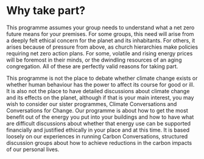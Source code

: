# Why take part?

This programme assumes your group needs to understand what a net zero future means for your premises.  For some groups, this need will arise from a deeply felt ethical concern for the planet and its inhabitants.  For others, it arises because of pressure from above, as church hierarchies make policies requiring net zero action plans.  For some, volatile and rising energy prices will be foremost in their minds, or the dwindling resources of an aging congregation.  All of these are perfectly valid reasons for taking part. 


This programme is not the place to debate whether climate change exists or whether human behaviour has the power to affect its course for good or ill.  It is also not the place to have detailed discussions about climate change and its effects on the planet, although if that is your main interest, you may wish to consider our sister programmes, Climate Conversations and Conversations for Change.  Our programme is about how to get the most benefit out of the energy you put into your buildings and how to have what are difficult discussions about whether that energy use can be supported financially and justified ethically in your place and at this time.   It is based loosely on our experiences in running Carbon Conversations, structured discussion groups about how to achieve reductions in the carbon impacts of our personal lives.  



